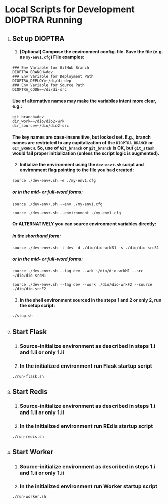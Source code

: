 # Local Scripts for Development DIOPTRA Running

1. ## Set up DIOPTRA
   1. #### [Optional] Compose the environment config-file. Save the file (e.g. as ```my-env1.cfg```) File examples:

    ```
    ### Env Variable for GitHub Branch 
    DIOPTRA_BRANCH=dev
    ### Env Variable for Deployment Path
    DIOPTRA_DEPLOY=~/di/di-dep
    ### Env Variable for Source Path
    DIOPTRA_CODE=~/di/di-src
    ```

    #### Use of alternative names may make the variables intent more clear, e.g.:

    ```
    git_branch=dev
    dir_work=~/dio/dio2-wrk
    dir_source=~/dio/dio2-src
    ```

    #### The key names are case-insensitive, but locked set. E.g., branch names are restricted to any capitalization of the ```DIOPTRA_BRANCH``` or ```GIT_BRANCH```. So, use of ```Git_branch``` or ```git_branch``` is OK, but ```git_stash``` would fail proper initialization (unless the script logic is augmented).

   2. #### Initialize the environment using the ```dev-env+.sh``` script and environment flag pointing to the file you had created:

    ```
    source ./dev-env+.sh -e ./my-env1.cfg
    ```
    ##### or in the mid- or full-word forms:
    ```
    source ./dev-env+.sh --env ./my-env1.cfg

    ```
    ```
    source ./dev-env+.sh --environment ./my-env1.cfg

    ```

    #### Or ALTERNATIVELY you can source environment variables directly:

    ##### in the shorthand form:
    ```
    source ./dev-env+.sh -t dev -d ./dio/dio-wrkS1 -s ./dio/dio-srcS1

    ```

    ##### or in the mid- or full-word forms:
    ```
    source ./dev-env+.sh --tag dev --wrk ~/dio/dio-wrkM1 --src ~/dio/dio-srcM1

    ```

    ```
    source ./dev-env+.sh --tag dev --work ./dio/dio-wrkF2 --source ./dio/dio-srcF2

    ```

   3. #### In the shell environment sourced in the steps 1 and 2 or only 2, run the setup script:
    ```
    ./stup.sh
    ```


2. ## Start Flask
   1. ### Source-initialize environment as described in steps 1.i and 1.ii or only 1.ii
   2. ### In the initialized environment run Flask startup script
   ```
   ./run-flask.sh
   ```

3. ## Start Redis
   1. ### Source-initialize environment as described in steps 1.i and 1.ii or only 1.ii
   2. ### In the initialized environment run REdis startup script
   ```
   ./run-redis.sh
   ```

4. ## Start Worker
   1. ### Source-initialize environment as described in steps 1.i and 1.ii or only 1.ii
   2. ### In the initialized environment run Worker startup script
   ```
   ./run-worker.sh
   ```
